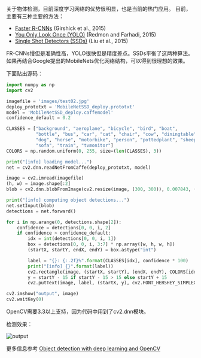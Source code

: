 

关于物体检测，目前深度学习网络的优势很明显，也是当前的热门应用。
目前，主要有三种主要的方法：

- [Faster R-CNNs](https://arxiv.org/abs/1506.01497) (Girshick et al., 2015)
- [You Only Look Once (YOLO)](https://arxiv.org/abs/1506.02640) (Redmon and Farhadi, 2015)
- [Single Shot Detectors (SSDs)](https://arxiv.org/abs/1512.02325) (Liu et al., 2015)

FR-CNNs慢但是准确性高，YOLO很快但是精度差点。SSDs平衡了这两种算法。如果再结合Google提出的MobileNets优化网络结构，可以得到很理想的效果。

下面贴出源码：

```python
import numpy as np
import cv2

imagefile = 'images/test02.jpg'
deploy_prototxt = 'MobileNetSSD_deploy.prototxt'
model = 'MobileNetSSD_deploy.caffemodel'
confidence_default = 0.2

CLASSES = ["background", "aeroplane", "bicycle", "bird", "boat",
           "bottle", "bus", "car", "cat", "chair", "cow", "diningtable",
           "dog", "horse", "motorbike", "person", "pottedplant", "sheep",
           "sofa", "train", "tvmonitor"]
COLORS = np.random.uniform(0, 255, size=(len(CLASSES), 3))

print("[info] loading model...")
net = cv2.dnn.readNetFromCaffe(deploy_prototxt, model)

image = cv2.imread(imagefile)
(h, w) = image.shape[:2]
blob = cv2.dnn.blobFromImage(cv2.resize(image, (300, 300)), 0.007843, (300, 300), 127.5)

print("[info] computing object detections...")
net.setInput(blob)
detections = net.forward()

for i in np.arange(0, detections.shape[2]):
    confidence = detections[0, 0, i, 2]
    if confidence > confidence_default:
        idx = int(detections[0, 0, i, 1])
        box = detections[0, 0, i, 3:7] * np.array([w, h, w, h])
        (startX, startY, endX, endY) = box.astype("int")

        label = "{}: {:.2f}%".format(CLASSES[idx], confidence * 100)
        print("[info] {}".format(label))
        cv2.rectangle(image, (startX, startY), (endX, endY), COLORS[idx], 2)
        y = startY - 15 if startY - 15 > 15 else startY + 15
        cv2.putText(image, label, (startX, y), cv2.FONT_HERSHEY_SIMPLEX, 0.5, COLORS[idx], 2)

cv2.imshow("output", image)
cv2.waitKey(0)
```

OpenCV需要3.3以上支持，因为代码中用到了cv2.dnn模块。

检测效果：

![output](https://s1.ax1x.com/2018/02/26/9wx0C4.png)

更多信息参考 [Object detection with deep learning and OpenCV](https://www.pyimagesearch.com/2017/09/11/object-detection-with-deep-learning-and-opencv/)  